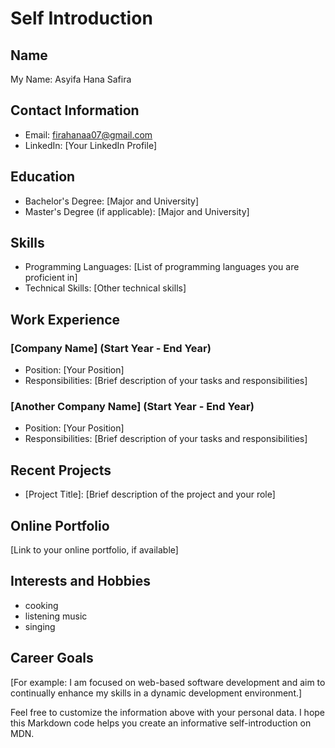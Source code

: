 # Self Introduction

## Name
My Name: Asyifa Hana Safira

## Contact Information
- Email: firahanaa07@gmail.com 
- LinkedIn: [Your LinkedIn Profile]

## Education
- Bachelor's Degree: [Major and University]
- Master's Degree (if applicable): [Major and University]

## Skills
- Programming Languages: [List of programming languages you are proficient in]
- Technical Skills: [Other technical skills]

## Work Experience
### [Company Name] (Start Year - End Year)
- Position: [Your Position]
- Responsibilities: [Brief description of your tasks and responsibilities]

### [Another Company Name] (Start Year - End Year)
- Position: [Your Position]
- Responsibilities: [Brief description of your tasks and responsibilities]

## Recent Projects
- [Project Title]: [Brief description of the project and your role]

## Online Portfolio
[Link to your online portfolio, if available]

## Interests and Hobbies
- cooking
- listening music
- singing

## Career Goals
[For example: I am focused on web-based software development and aim to continually enhance my skills in a dynamic development environment.]

Feel free to customize the information above with your personal data. I hope this Markdown code helps you create an informative self-introduction on MDN.

